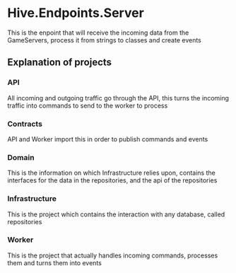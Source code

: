# Hive.Endpoints.Server
This is the enpoint that will receive the incoming data from the GameServers, process it from strings to classes and create events

## Explanation of projects
### API
All incoming and outgoing traffic go through the API, this turns the incoming traffic into commands to send to the worker to process

### Contracts
API and Worker import this in order to publish commands and events

### Domain
This is the information on which Infrastructure relies upon, contains the interfaces for the data in the repositories, and the api of the repositories

### Infrastructure
This is the project which contains the interaction with any database, called repositories

### Worker
This is the project that actually handles incoming commands, processes them and turns them into events
